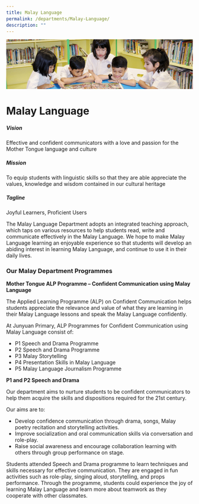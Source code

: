 ```yaml
---
title: Malay Language
permalink: /departments/Malay-Language/
description: ""
---
```

![](/images/banner.gif)

Malay Language
==============

##### Vision

  

Effective and confident communicators with a love and passion for the Mother Tongue language and culture  

  

##### Mission

  

To equip students with linguistic skills so that they are able appreciate the values, knowledge and wisdom contained in our cultural heritage  

  

##### Tagline

  

Joyful Learners, Proficient Users  

  

The Malay Language Department adopts an integrated teaching approach, which taps on various resources to help students read, write and communicate effectively in the Malay Language. We hope to make Malay Language learning an enjoyable experience so that students will develop an abiding interest in learning Malay Language, and continue to use it in their daily lives.  

  

### Our Malay Department Programmes

**Mother Tongue ALP Programme – Confident Communication using Malay Language**

The Applied Learning Programme (ALP) on Confident Communication helps students appreciate the relevance and value of what they are learning in their Malay Language lessons and speak the Malay Language confidently.

  
At Junyuan Primary, ALP Programmes for Confident Communication using Malay Language consist of:  

*   P1 Speech and Drama Programme
*   P2 Speech and Drama Programme
*   P3 Malay Storytelling
*   P4 Presentation Skills in Malay Language
*   P5 Malay Language Journalism Programme

  

**P1 and P2 Speech and Drama** 

Our department aims to nurture students to be confident communicators to help them acquire the skills and dispositions required for the 21st century. 

Our aims are to: 

*   Develop confidence communication through drama, songs, Malay poetry recitation and storytelling activities.
*   Improve socialization and oral communication skills via conversation and role-play. 
*   Raise social awareness and encourage collaboration learning with others through group performance on stage. 

  

Students attended Speech and Drama programme to learn techniques and skills necessary for effective communication. They are engaged in fun activities such as role-play, singing aloud, storytelling, and props performance. Through the programme, students could experience the joy of learning Malay Language and learn more about teamwork as they cooperate with other classmates.